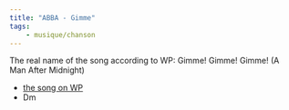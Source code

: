 ```yaml
---
title: "ABBA - Gimme"
tags:
    - musique/chanson
---
```


The real name of the song according to WP: Gimme! Gimme! Gimme! (A Man After Midnight)

- [the song on WP](https://fr.wikipedia.org/wiki/Gimme!_Gimme!_Gimme!_(A_Man_After_Midnight))
- Dm